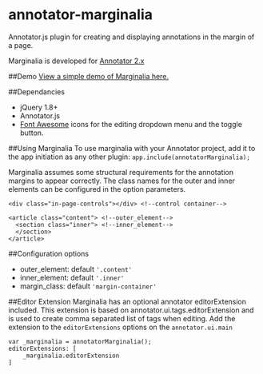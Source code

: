 # annotator-marginalia
Annotator.js plugin for creating and displaying annotations in the margin of a page.

Marginalia is developed for [Annotator 2.x](https://github.com/openannotation/annotator/releases)

##Demo
[View a simple demo of Marginalia here.](http://emory-lits-labs.github.io/annotator-marginalia/demo/)

##Dependancies
* jQuery 1.8+
* Annotator.js
* [Font Awesome](https://github.com/FortAwesome/Font-Awesome) icons for the
editing dropdown menu and the toggle button.

##Using Marginalia
To use marginalia with your Annotator project, add it to the app initiation as
any other plugin:
`app.include(annotatorMarginalia);`

Marginalia assumes some structural requirements for the annotation margins to
appear correctly. The class names  for the outer and inner elements can be
configured in the option parameters.

    <div class="in-page-controls"></div> <!--control container-->

    <article class="content"> <!--outer_element-->
      <section class="inner"> <!--inner_element-->
      </section>
    </article>

##Configuration options

* outer_element: default `'.content'`
* inner_element: default `'.inner'`
* margin_class: default `'margin-container'`

##Editor Extension
Marginalia has an optional annotator editorExtension included.
This extension is based on annotator.ui.tags.editorExtension and is used to
create comma separated list of tags when editing. Add the extension to the
`editorExtensions` options on the `annotator.ui.main`
    
    var _marginalia = annotatorMarginalia();
    editorExtensions: [
        _marginalia.editorExtension
    ]
